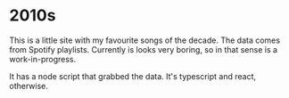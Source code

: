 # 2010s

This is a little site with my favourite songs of the decade. The data comes from Spotify playlists. Currently is looks very boring, so in that sense is a work-in-progress.

It has a node script that grabbed the data. It's typescript and react, otherwise.
